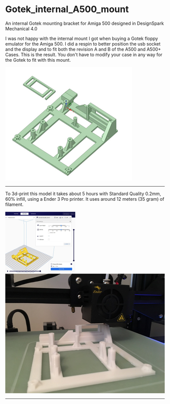 # Gotek_internal_A500_mount
An internal Gotek mounting bracket for Amiga 500 designed in DesignSpark Mechanical 4.0

I was not happy with the internal mount I got when buying a Gotek floppy emulator for the Amiga 500. I did a respin to better position the usb socket and the display and to fit both the revision A and B of the A500 and A500+ Cases. This is the result. You don't have to modify your case in any way for the Gotek to fit with this mount.

<a href="images/Gotek_internal_A500_mount_pic1.jpg">
<img src="images/Gotek_internal_A500_mount_pic1.jpg" width="400" height="360">
</a>

***

To 3d-print this model it takes about 5 hours with Standard Quality 0.2mm, 60% infill, using a Ender 3 Pro printer. It uses around 12 meters (35 gram) of filament.

<a href="images/Gotek_internal_A500_mount_pic2.jpg">
<img src="images/Gotek_internal_A500_mount_pic2.jpg" width="221" height="194">
</a>
<br />
<a href="images/Gotek_internal_A500_mount_pic3.jpg">
<img src="images/Gotek_internal_A500_mount_pic3.jpg" width="504" height="378">
</a>

***
